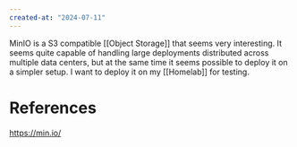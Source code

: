 ```yaml
---
created-at: "2024-07-11"
---
```


MinIO is a S3 compatible [[Object Storage]] that seems very interesting. It seems quite capable of handling large deployments distributed across multiple data centers, but at the same time it seems possible to deploy it on a simpler setup. I want to deploy it on my [[Homelab]] for testing.

# References

https://min.io/
